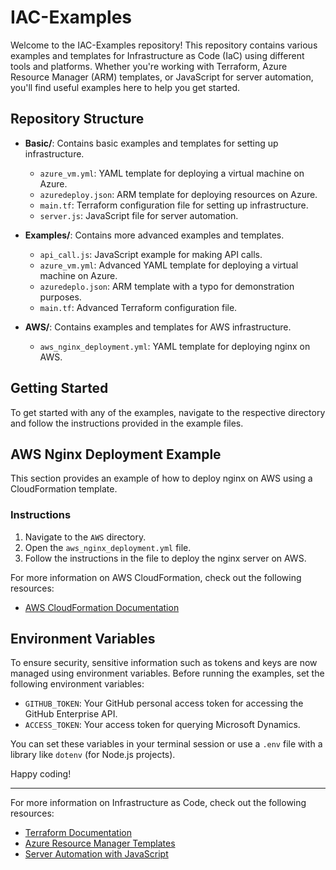 # IAC-Examples

Welcome to the IAC-Examples repository! This repository contains various examples and templates for Infrastructure as Code (IaC) using different tools and platforms. Whether you're working with Terraform, Azure Resource Manager (ARM) templates, or JavaScript for server automation, you'll find useful examples here to help you get started.

## Repository Structure

- **Basic/**: Contains basic examples and templates for setting up infrastructure.
  - `azure_vm.yml`: YAML template for deploying a virtual machine on Azure.
  - `azuredeploy.json`: ARM template for deploying resources on Azure.
  - `main.tf`: Terraform configuration file for setting up infrastructure.
  - `server.js`: JavaScript file for server automation.

- **Examples/**: Contains more advanced examples and templates.
  - `api_call.js`: JavaScript example for making API calls.
  - `azure_vm.yml`: Advanced YAML template for deploying a virtual machine on Azure.
  - `azuredeplo.json`: ARM template with a typo for demonstration purposes.
  - `main.tf`: Advanced Terraform configuration file.

- **AWS/**: Contains examples and templates for AWS infrastructure.
  - `aws_nginx_deployment.yml`: YAML template for deploying nginx on AWS.

## Getting Started

To get started with any of the examples, navigate to the respective directory and follow the instructions provided in the example files.

## AWS Nginx Deployment Example

This section provides an example of how to deploy nginx on AWS using a CloudFormation template.

### Instructions

1. Navigate to the `AWS` directory.
2. Open the `aws_nginx_deployment.yml` file.
3. Follow the instructions in the file to deploy the nginx server on AWS.

For more information on AWS CloudFormation, check out the following resources:
- [AWS CloudFormation Documentation](https://docs.aws.amazon.com/AWSCloudFormation/latest/UserGuide/Welcome.html)

## Environment Variables

To ensure security, sensitive information such as tokens and keys are now managed using environment variables. Before running the examples, set the following environment variables:

- `GITHUB_TOKEN`: Your GitHub personal access token for accessing the GitHub Enterprise API.
- `ACCESS_TOKEN`: Your access token for querying Microsoft Dynamics.

You can set these variables in your terminal session or use a `.env` file with a library like `dotenv` (for Node.js projects).

Happy coding!

---

For more information on Infrastructure as Code, check out the following resources:
- [Terraform Documentation](https://www.terraform.io/docs/)
- [Azure Resource Manager Templates](https://docs.microsoft.com/en-us/azure/azure-resource-manager/templates/overview)
- [Server Automation with JavaScript](https://nodejs.org/en/docs/guides/)
